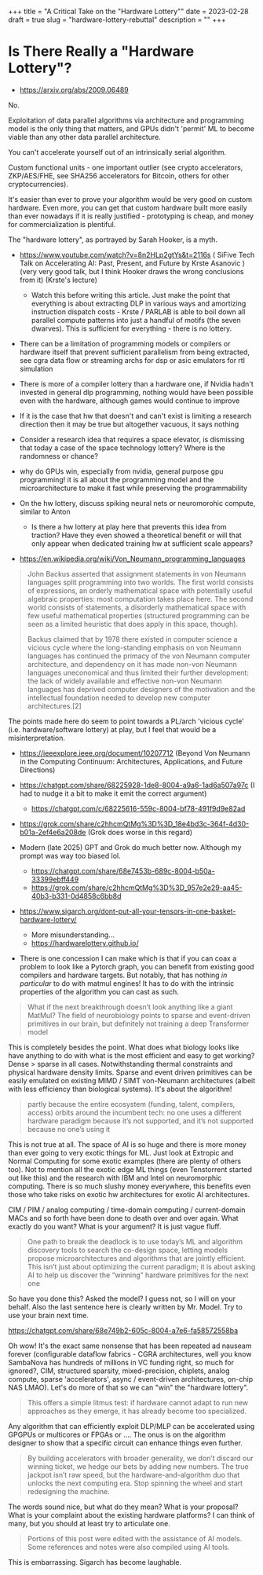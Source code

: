 +++
title = "A Critical Take on the \"Hardware Lottery\""
date = 2023-02-28
draft = true
slug = "hardware-lottery-rebuttal"
description = ""
+++

# Is There Really a "Hardware Lottery"?

- https://arxiv.org/abs/2009.06489

No.

Exploitation of data parallel algorithms via architecture and programming model is the only thing that matters, and GPUs didn't 'permit' ML to become viable than any other data parallel architecture.

You can't accelerate yourself out of an intrinsically serial algorithm.

Custom functional units - one important outlier (see crypto accelerators, ZKP/AES/FHE, see SHA256 accelerators for Bitcoin, others for other cryptocurrencies).

It's easier than ever to prove your algorithm would be very good on custom hardware. Even more, you can get that custom hardware built more easily than ever nowadays if it is really justified - prototyping is cheap, and money for commercialization is plentiful.

The "hardware lottery", as portrayed by Sarah Hooker, is a myth.

- https://www.youtube.com/watch?v=8n2HLp2gtYs&t=2116s ( SiFive Tech Talk on Accelerating AI: Past, Present, and Future by Krste Asanovic ) (very very good talk, but I think Hooker draws the wrong conclusions from it) (Krste's lecture)
  - Watch this before writing this article. Just make the point that everything is about extracting DLP in various ways and amortizing instruction dispatch costs - Krste / PARLAB is able to boil down all parallel compute patterns into just a handful of motifs (the seven dwarves). This is sufficient for everything - there is no lottery.

- There can be a limitation of programming models or compilers or hardware itself that prevent sufficient parallelism from being extracted, see cgra data flow or streaming archs for dsp or asic emulators for rtl simulation

- There is more of a compiler lottery than a hardware one, if Nvidia hadn't invested in general dlp programming, nothing would have been possible even with the hardware, although games would continue to improve

- If it is the case that hw that doesn't and can't exist is limiting a research direction then it may be true but altogether vacuous, it says nothing
- Consider a research idea that requires a space elevator, is dismissing that today a case of the space technology lottery? Where is the randomness or chance?

- why do GPUs win, especially from nvidia, general purpose gpu programming! it is all about the programming model and the microarchitecture to make it fast while preserving the programmability

- On the hw lottery, discuss spiking neural nets or neuromorohic compute, similar to Anton
  - Is there a hw lottery at play here that prevents this idea from traction? Have they even showed a theoretical benefit or will that only appear when dedicated training hw at sufficient scale appears?

- https://en.wikipedia.org/wiki/Von_Neumann_programming_languages

> John Backus asserted that assignment statements in von Neumann languages split programming into two worlds. The first world consists of expressions, an orderly mathematical space with potentially useful algebraic properties: most computation takes place here. The second world consists of statements, a disorderly mathematical space with few useful mathematical properties (structured programming can be seen as a limited heuristic that does apply in this space, though).
>
> Backus claimed that by 1978 there existed in computer science a vicious cycle where the long-standing emphasis on von Neumann languages has continued the primacy of the von Neumann computer architecture, and dependency on it has made non-von Neumann languages uneconomical and thus limited their further development: the lack of widely available and effective non-von Neumann languages has deprived computer designers of the motivation and the intellectual foundation needed to develop new computer architectures.[2]

The points made here do seem to point towards a PL/arch 'vicious cycle' (i.e. hardware/software lottery) at play, but I feel that would be a misinterpretation.

- https://ieeexplore.ieee.org/document/10207712 (Beyond Von Neumann in the Computing Continuum: Architectures, Applications, and Future Directions)

- https://chatgpt.com/share/68225928-1de8-8004-a9a6-1ad6a507a97c (I had to nudge it a bit to make it emit the correct argument)
  - https://chatgpt.com/c/68225616-559c-8004-bf78-491f9d9e82ad
- https://grok.com/share/c2hhcmQtMg%3D%3D_18e4bd3c-364f-4d30-b01a-2ef4e6a208de (Grok does worse in this regard)
- Modern (late 2025) GPT and Grok do much better now. Although my prompt was way too biased lol.
  - https://chatgpt.com/share/68e7453b-689c-8004-b50a-33399ebff449
  - https://grok.com/share/c2hhcmQtMg%3D%3D_957e2e29-aa45-40b3-b331-0d4858c6bb8d

- https://www.sigarch.org/dont-put-all-your-tensors-in-one-basket-hardware-lottery/
  - More misunderstanding...
  - https://hardwarelottery.github.io/

- There is one concession I can make which is that if you can coax a problem to look like a Pytorch graph, you can benefit from existing good compilers and hardware targets. But notably, that has nothing *in particular* to do with matmul engines! It has to do with the intrinsic properties of the algorithm you can cast as such.

> What if the next breakthrough doesn’t look anything like a giant MatMul? The field of neurobiology points to sparse and event-driven primitives in our brain, but definitely not training a deep Transformer model

This is completely besides the point. What does what biology looks like have anything to do with what is the most efficient and easy to get working? Dense > sparse in all cases. Notwithstanding thermal constraints and physical hardware density limits.
Sparse and event driven primitives can be easily emulated on existing MIMD / SIMT von-Neumann architectures (albeit with less efficiency than biological systems).
It's about the algorithm!

> partly because the entire ecosystem (funding, talent, compilers, access) orbits around the incumbent tech: no one uses a different hardware paradigm because it’s not supported, and it’s not supported because no one’s using it

This is not true at all. The space of AI is so huge and there is more money than ever going to very exotic things for ML. Just look at Extropic and Normal Computing for some exotic examples (there are plenty of others too). Not to mention all the exotic edge ML things (even Tenstorrent started out like this) and the research with IBM and Intel on neuromorphic computing. There is so much slushy money everywhere, this benefits even those who take risks on exotic hw architectures for exotic AI architectures.

CIM / PIM / analog computing / time-domain computing / current-domain MACs and so forth have been done to death over and over again. What exactly do you want? What is your argument? It is just vague fluff.

> One path to break the deadlock is to use today’s ML and algorithm discovery tools to search the co-design space, letting models propose microarchitectures and algorithms that are jointly efficient. This isn’t just about optimizing the current paradigm; it is about asking AI to help us discover the “winning” hardware primitives for the next one

So have you done this? Asked the model? I guess not, so I will on your behalf. Also the last sentence here is clearly written by Mr. Model. Try to use your brain next time.

https://chatgpt.com/share/68e749b2-605c-8004-a7e6-fa58572558ba

Oh wow! It's the exact same nonsense that has been repeated ad nauseam forever (configurable dataflow fabrics - CGRA architectures, well you know SambaNova has hundreds of millions in VC funding right, so much for ignored?, CIM, structured sparsity, mixed-precision, chiplets, analog compute, sparse 'accelerators', async / event-driven architectures, on-chip NAS LMAO). Let's do more of that so we can "win" the "hardware lottery".

> This offers a simple litmus test: if hardware cannot adapt to run new approaches as they emerge, it has already become too specialized.

Any algorithm that can efficiently exploit DLP/MLP can be accelerated using GPGPUs or multicores or FPGAs or ....
The onus is on the algorithm designer to show that a specific circuit can enhance things even further.

> By building accelerators with broader generality, we don’t discard our winning ticket, we hedge our bets by adding new numbers. The true jackpot isn’t raw speed, but the hardware-and-algorithm duo that unlocks the next computing era. Stop spinning the wheel and start redesigning the machine.

The words sound nice, but what do they mean? What is your proposal? What is your complaint about the existing hardware platforms? I can think of many, but you should at least try to articulate one.

> Portions of this post were edited with the assistance of AI models. Some references and notes were also compiled using AI tools.

This is embarrassing. Sigarch has become laughable.
